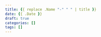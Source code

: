 ```yaml
---
title: {{ replace .Name "-" " " | title }}
date: {{ .Date }}
draft: true
categories: []
tags: []
---
```

